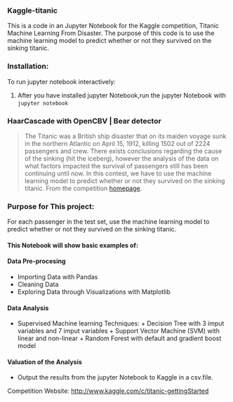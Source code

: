 ### Kaggle-titanic
This is a code in an Jupyter Notebook for the Kaggle competition, Titanic Machine Learning From Disaster. The purpose of this code is to use the machine learning model to predict whether or not they survived on the sinking titanic.

### Installation:

To run jupyter notebook interactively:
1. After you have installed jupyter Notebook,run the jupyter Notebook with `jupyter notebook`


### HaarCascade with OpenCBV | Bear detector

>The Titanic was a British ship disaster that on its maiden voyage sunk in the northern Atlantic on April 15, 1912, killing 1502 out of 2224 passengers and crew.
>There exists conclusions regarding the cause of the sinking (hit the iceberg), however the analysis of the data on what factors impacted the survival of passengers still has been continuing until now. 
>In this contest, we have to use the machine learning model to predict whether or not they survived on the sinking titanic.
>From the competition [homepage](http://www.kaggle.com/c/titanic-gettingStarted).

### Purpose for This project:
For each passenger in the test set, use the machine learning model to predict whether or not they survived on the sinking titanic.

#### This Notebook will show basic examples of:
#### Data Pre-procesing
*   Importing Data with Pandas
*   Cleaning Data
*   Exploring Data through Visualizations with Matplotlib

#### Data Analysis
*    Supervised Machine learning Techniques:
    +   Decision Tree with 3 imput variables and 7 imput variables
    +   Support Vector Machine (SVM) with linear and non-linear
    +   Random Forest with default and gradient boost model


#### Valuation of the Analysis
*   Output the results from the jupyter Notebook to Kaggle in a csv.file.

Competition Website: http://www.kaggle.com/c/titanic-gettingStarted
